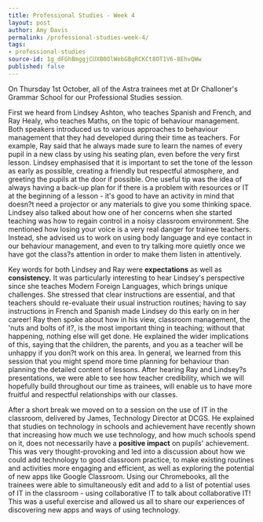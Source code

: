 ```yaml
---
title: Professional Studies - Week 4
layout: post
author: Amy Davis
permalink: /professional-studies-week-4/
tags:
- professional-studies
source-id: 1g_dFGhBmggjCUXB0OlWebGBqRCKCt8OT1V6-8EhvQWw
published: false
---
```

On Thursday 1st October, all of the Astra trainees met at Dr Challoner's Grammar School for our Professional Studies session.

First we heard from Lindsey Ashton, who teaches Spanish and French, and Ray Healy, who teaches Maths, on the topic of behaviour management. Both speakers introduced us to various approaches to behaviour management that they had developed during their time as teachers. For example, Ray said that he always made sure to learn the names of every pupil in a new class by using his seating plan, even before the very first lesson. Lindsey emphasised that it is important to set the tone of the lesson as early as possible, creating a friendly but respectful atmosphere, and greeting the pupils at the door if possible. One useful tip was the idea of always having a back-up plan for if there is a problem with resources or IT at the beginning of a lesson - it's good to have an activity in mind that doesn?t need a projector or any materials to give you some thinking space. Lindsey also talked about how one of her concerns when she started teaching was how to regain control in a noisy classroom environment. She mentioned how losing your voice is a very real danger for trainee teachers. Instead, she advised us to work on using body language and eye contact in our behaviour management, and even to try talking more quietly once we have got the class?s attention in order to make them listen in attentively.

Key words for both Lindsey and Ray were **expectations** as well as **consistency.** It was particularly interesting to hear Lindsey's perspective since she teaches Modern Foreign Languages, which brings unique challenges. She stressed that clear instructions are essential, and that teachers should re-evaluate their usual instruction routines; having to say instructions in French and Spanish made Lindsey do this early on in her career! Ray then spoke about how in his view, classroom management, the 'nuts and bolts of it?, is the most important thing in teaching; without that happening, nothing else will get done. He explained the wider implications of this, saying that the children, the parents, and you as a teacher will be unhappy if you don?t work on this area. In general, we learned from this session that you might spend more time planning for behaviour than planning the detailed content of lessons. After hearing Ray and Lindsey?s presentations, we were able to see how teacher credibility, which we will hopefully build throughout our time as trainees, will enable us to have more fruitful and respectful relationships with our classes.

After a short break we moved on to a session on the use of IT in the classroom, delivered by James, Technology Director at DCGS. He explained that studies on technology in schools and achievement have recently shown that increasing how much we use technology, and how much schools spend on it, does not necessarily have a **positive impact** on pupils' achievement. This was very thought-provoking and led into a discussion about how we could add technology to good classroom practice, to make existing routines and activities more engaging and efficient, as well as exploring the potential of new apps like Google Classroom. Using our Chromebooks, all the trainees were able to simultaneously edit and add to a list of potential uses of IT in the classroom - using collaborative IT to talk about collaborative IT! This was a useful exercise and allowed us all to share our experiences of discovering new apps and ways of using technology.

